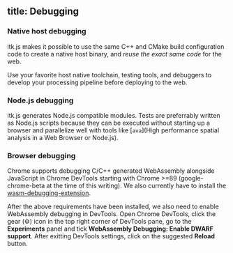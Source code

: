 title: Debugging
---

### Native host debugging

itk.js makes it possible to use the same C++ and CMake build configuration code to create a native host binary, and *reuse the exact same code* for the web.

Use your favorite host native toolchain, testing tools, and debuggers to develop your processing pipeline before deploying to the web.

### Node.js debugging

itk.js generates Node.js compatible modules. Tests are preferrably written as Node.js scripts because they can be executed without starting up a browser and parallelize well with tools like [`ava`](High performance spatial analysis in a Web Browser or Node.js).

### Browser debugging

Chrome supports debugging C/C++ generated WebAssembly alongside JavaScript in Chrome DevTools starting with Chrome >=89 (google-chrome-beta at the time of this writing). We also currently have to install the [wasm-debugging-extension](https://goo.gle/wasm-debugging-extension).

After the above requirements have been installed, we also need to enable WebAssembly debugging in DevTools. Open Chrome DevTools, click the gear (⚙) icon in the top right corner of DevTools pane, go to the **Experiments** panel and tick **WebAssembly Debugging: Enable DWARF support**. After exitting DevTools settings, click on the suggested **Reload** button.
